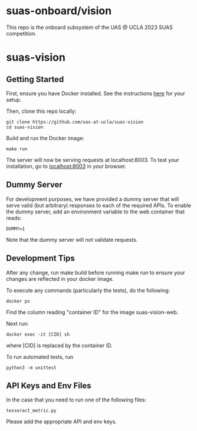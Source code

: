 # suas-onboard/vision
This repo is the onboard subsystem of the UAS @ UCLA 2023 SUAS competition.

# suas-vision

## Getting Started
First, ensure you have Docker installed. See the instructions
[here](https://docs.docker.com/get-docker/) for your setup.

Then, clone this repo locally:

```
git clone https://github.com/uas-at-ucla/suas-vision
cd suas-vision
```

Build and run the Docker image:
```
make run
```
The server will now be serving requests at localhost:8003. To test your
installation, go to [localhost:8003](http://localhost:8003) in your browser.

## Dummy Server
For development purposes, we have provided a dummy server that will serve
valid (but arbitrary) responses to each of the required APIs. To enable the
dummy server, add an environment variable to the web container that reads:
```
DUMMY=1
```

Note that the dummy server will not validate requests.

## Development Tips

After any change, run make build before running make run to ensure your changes
are reflected in your docker image.

To execute any commands (particularly the tests), do the following:

```
docker ps
```

Find the column reading "container ID" for the image suas-vision-web.

Next run:

```
docker exec -it [CID] sh
```

where [CID] is replaced by the container ID.

To run automated tests, run

```
python3 -m unittest
```

## API Keys and Env Files
In the case that you need to run one of the following files:
```
tesseract_metric.py
```
Please add the appropriate API and env keys.

